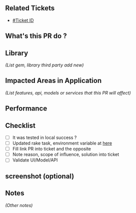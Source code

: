 ## Related Tickets

- [#Ticket ID](https://dev.framgia.com/redmine/issues/???)

## What's this PR do ?


## Library
*(List gem, library third party add new)*


## Impacted Areas in Application
*(List features, api, models or services that this PR will affect)*


## Performance


## Checklist

- [ ] It was tested in local success ?
- [ ] Updated rake task, environment variable at [here](https://???)
- [ ] Fill link PR into ticket and the opposite
- [ ] Note reason, scope of influence, solution into ticket
- [ ] Validate UI/Model/API

## screenshot (optional)


## Notes
*(Other notes)*
